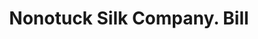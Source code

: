 ---
doi: 10.7916/D8HM6MHB
date_other: '1890'
date_other_textual: 1890-1899
form: printed ephemera
genre:
- Invoices
name:
- Nonotuck Silk Company
object_in_context_url: https://biggert.cul.columbia.edu/items/view/ave_biggert_01086
subject_hierarchical_geographic:
- New York, New York, United States
subject_name:
- Nonotuck Silk Company
title: Nonotuck Silk Company. Bill
sort_title: Nonotuck Silk Company. Bill
call_number: ave_biggert_01086
coordinates:
- 40.71277777777778,-74.00583333333333
pid: ave_biggert_01086
identifiers: ave_biggert_01086
permalink: /biggert/ave_biggert_01086/
layout: iiif-image-page
---